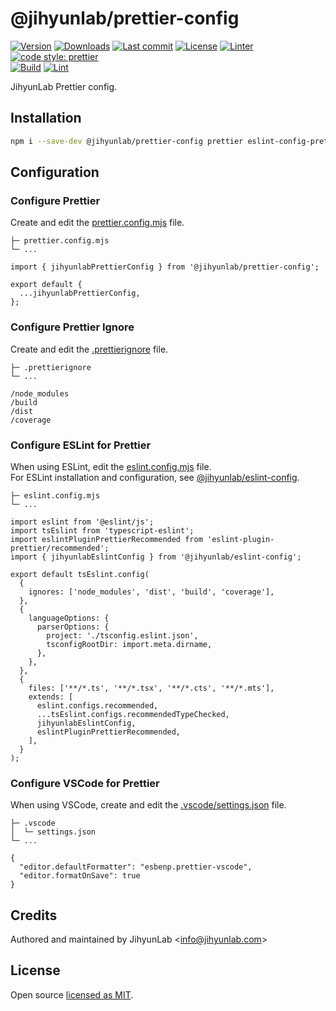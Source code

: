 # @jihyunlab/prettier-config

[![Version](https://img.shields.io/npm/v/@jihyunlab/prettier-config.svg?style=flat-square)](https://www.npmjs.com/package/@jihyunlab/prettier-config?activeTab=versions) [![Downloads](https://img.shields.io/npm/dt/@jihyunlab/prettier-config.svg?style=flat-square)](https://www.npmjs.com/package/@jihyunlab/prettier-config) [![Last commit](https://img.shields.io/github/last-commit/jihyunlab/prettier-config.svg?style=flat-square)](https://github.com/jihyunlab/prettier-config/graphs/commit-activity) [![License](https://img.shields.io/github/license/jihyunlab/prettier-config.svg?style=flat-square)](https://github.com/jihyunlab/prettier-config/blob/master/LICENSE) [![Linter](https://img.shields.io/badge/linter-eslint-blue?style=flat-square)](https://eslint.org) [![code style: prettier](https://img.shields.io/badge/code_style-prettier-ff69b4.svg?style=flat-square)](https://github.com/prettier/prettier)\
[![Build](https://github.com/jihyunlab/prettier-config/actions/workflows/build.yml/badge.svg)](https://github.com/jihyunlab/prettier-config/actions/workflows/build.yml) [![Lint](https://github.com/jihyunlab/prettier-config/actions/workflows/lint.yml/badge.svg)](https://github.com/jihyunlab/prettier-config/actions/workflows/lint.yml)

JihyunLab Prettier config.

## Installation

```bash
npm i --save-dev @jihyunlab/prettier-config prettier eslint-config-prettier eslint-plugin-prettier
```

## Configuration

### Configure Prettier

Create and edit the <U>prettier.config.mjs</U> file.

```
├─ prettier.config.mjs
└─ ...
```

```
import { jihyunlabPrettierConfig } from '@jihyunlab/prettier-config';

export default {
  ...jihyunlabPrettierConfig,
};
```

### Configure Prettier Ignore

Create and edit the <U>.prettierignore</U> file.

```
├─ .prettierignore
└─ ...
```

```
/node_modules
/build
/dist
/coverage
```

### Configure ESLint for Prettier

When using ESLint, edit the <U>eslint.config.mjs</U> file.\
For ESLint installation and configuration, see [@jihyunlab/eslint-config](https://www.npmjs.com/package/@jihyunlab/eslint-config).

```
├─ eslint.config.mjs
└─ ...
```

```
import eslint from '@eslint/js';
import tsEslint from 'typescript-eslint';
import eslintPluginPrettierRecommended from 'eslint-plugin-prettier/recommended';
import { jihyunlabEslintConfig } from '@jihyunlab/eslint-config';

export default tsEslint.config(
  {
    ignores: ['node_modules', 'dist', 'build', 'coverage'],
  },
  {
    languageOptions: {
      parserOptions: {
        project: './tsconfig.eslint.json',
        tsconfigRootDir: import.meta.dirname,
      },
    },
  },
  {
    files: ['**/*.ts', '**/*.tsx', '**/*.cts', '**/*.mts'],
    extends: [
      eslint.configs.recommended,
      ...tsEslint.configs.recommendedTypeChecked,
      jihyunlabEslintConfig,
      eslintPluginPrettierRecommended,
    ],
  }
);
```

### Configure VSCode for Prettier

When using VSCode, create and edit the <U>.vscode/settings.json</U> file.

```
├─ .vscode
│  └─ settings.json
└─ ...
```

```
{
  "editor.defaultFormatter": "esbenp.prettier-vscode",
  "editor.formatOnSave": true
}
```

## Credits

Authored and maintained by JihyunLab <<info@jihyunlab.com>>

## License

Open source [licensed as MIT](https://github.com/jihyunlab/prettier-config/blob/master/LICENSE).
